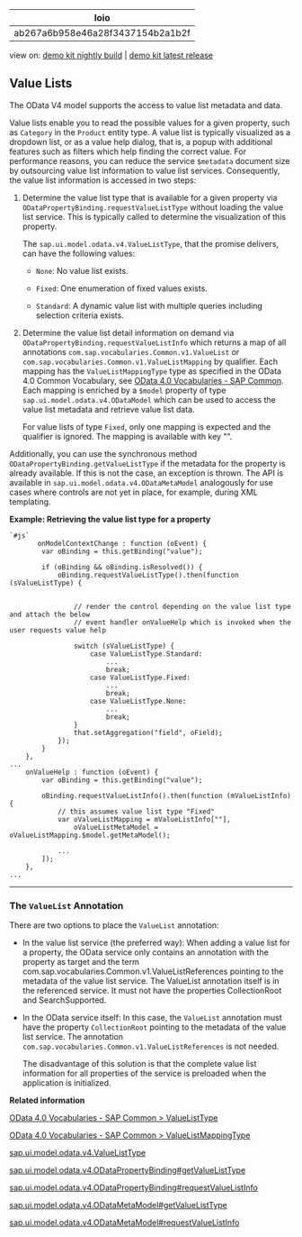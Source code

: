 <!-- loioab267a6b958e46a28f3437154b2a1b2f -->

| loio |
| -----|
| ab267a6b958e46a28f3437154b2a1b2f |

<div id="loio">

view on: [demo kit nightly build](https://openui5nightly.hana.ondemand.com/#/topic/ab267a6b958e46a28f3437154b2a1b2f) | [demo kit latest release](https://openui5.hana.ondemand.com/#/topic/ab267a6b958e46a28f3437154b2a1b2f)</div>

## Value Lists

The OData V4 model supports the access to value list metadata and data.

Value lists enable you to read the possible values for a given property, such as `Category` in the `Product` entity type. A value list is typically visualized as a dropdown list, or as a value help dialog, that is, a popup with additional features such as filters which help finding the correct value. For performance reasons, you can reduce the service `$metadata` document size by outsourcing value list information to value list services. Consequently, the value list information is accessed in two steps:

1.  Determine the value list type that is available for a given property via `ODataPropertyBinding.requestValueListType` without loading the value list service. This is typically called to determine the visualization of this property.

    The `sap.ui.model.odata.v4.ValueListType`, that the promise delivers, can have the following values:

    -   `None`: No value list exists.

    -   `Fixed`: One enumeration of fixed values exists.

    -   `Standard`: A dynamic value list with multiple queries including selection criteria exists.

2.  Determine the value list detail information on demand via `ODataPropertyBinding.requestValueListInfo` which returns a map of all annotations `com.sap.vocabularies.Common.v1.ValueList` or `com.sap.vocabularies.Common.v1.ValueListMapping` by qualifier. Each mapping has the `ValueListMappingType` type as specified in the OData 4.0 Common Vocabulary, see [OData 4.0 Vocabularies - SAP Common](https://wiki.scn.sap.com/wiki/display/EmTech/OData+4.0+Vocabularies+-+SAP+Common#ValueListMappingType). Each mapping is enriched by a `$model` property of type `sap.ui.model.odata.v4.ODataModel` which can be used to access the value list metadata and retrieve value list data.

    For value lists of type `Fixed`, only one mapping is expected and the qualifier is ignored. The mapping is available with key "".


Additionally, you can use the synchronous method `ODataPropertyBinding.getValueListType` if the metadata for the property is already available. If this is not the case, an exception is thrown. The API is available in `sap.ui.model.odata.v4.ODataMetaModel` analogously for use cases where controls are not yet in place, for example, during XML templating.

**Example: Retrieving the value list type for a property**

```
`#js`   
       onModelContextChange : function (oEvent) {
        var oBinding = this.getBinding("value");
 
        if (oBinding && oBinding.isResolved()) {
            oBinding.requestValueListType().then(function (sValueListType) {
 
 
                // render the control depending on the value list type and attach the below
                // event handler onValueHelp which is invoked when the user requests value help
 
                switch (sValueListType) {
                    case ValueListType.Standard:
                        ...
                        break;
                    case ValueListType.Fixed:
                        ...
                        break;
                    case ValueListType.None:
                        ...
                        break;
                }
                that.setAggregation("field", oField);
            });
        }
    },
...
    onValueHelp : function (oEvent) {
        var oBinding = this.getBinding("value");
 
        oBinding.requestValueListInfo().then(function (mValueListInfo) {
            // this assumes value list type "Fixed"
            var oValueListMapping = mValueListInfo[""],
                oValueListMetaModel = oValueListMapping.$model.getMetaModel();
  
            ...
        ]);
    },
...
```

***

<a name="loioab267a6b958e46a28f3437154b2a1b2f__section_azb_gwg_jfb"/>

### The `ValueList` Annotation

There are two options to place the `ValueList` annotation:

-   In the value list service \(the preferred way\): When adding a value list for a property, the OData service only contains an annotation with the property as target and the term com.sap.vocabularies.Common.v1.ValueListReferences pointing to the metadata of the value list service. The ValueList annotation itself is in the referenced service. It must not have the properties CollectionRoot and SearchSupported.

-   In the OData service itself: In this case, the `ValueList` annotation must have the property `CollectionRoot` pointing to the metadata of the value list service. The annotation `com.sap.vocabularies.Common.v1.ValueListReferences` is not needed.

    The disadvantage of this solution is that the complete value list information for all properties of the service is preloaded when the application is initialized.


**Related information**  


[OData 4.0 Vocabularies - SAP Common \> ValueListType](https://wiki.scn.sap.com/wiki/display/EmTech/OData+4.0+Vocabularies+-+SAP+Common#ValueListType)

[OData 4.0 Vocabularies - SAP Common \> ValueListMappingType](https://wiki.scn.sap.com/wiki/display/EmTech/OData+4.0+Vocabularies+-+SAP+Common#ValueListMappingType)

[sap.ui.model.odata.v4.ValueListType](https://openui5.hana.ondemand.com/#docs/api/symbols/sap.ui.model.odata.v4.ValueListType.html)

[sap.ui.model.odata.v4.ODataPropertyBinding\#getValueListType](https://openui5.hana.ondemand.com/#/api/sap.ui.model.odata.v4.ODataPropertyBinding/methods/getValueListType)

[sap.ui.model.odata.v4.ODataPropertyBinding\#requestValueListInfo](https://openui5.hana.ondemand.com/#/api/sap.ui.model.odata.v4.ODataPropertyBinding/methods/requestValueListInfo)

[sap.ui.model.odata.v4.ODataMetaModel\#getValueListType](https://openui5.hana.ondemand.com/#/api/sap.ui.model.odata.v4.ODataMetaModel/methods/getValueListType)

[sap.ui.model.odata.v4.ODataMetaModel\#requestValueListInfo](https://openui5.hana.ondemand.com/#/api/sap.ui.model.odata.v4.ODataMetaModel/methods/requestValueListInfo)


